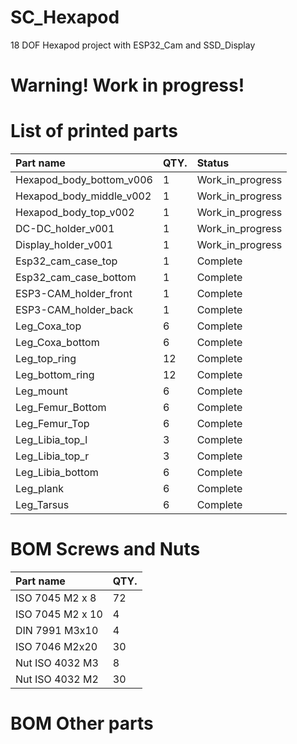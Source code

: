 # SC_Hexapod
18 DOF Hexapod project with ESP32_Cam and SSD_Display

# Warning! Work in progress!

# List of printed parts

| Part name | QTY. | Status |
|:----------------|:---------|:----------------|
| Hexapod_body_bottom_v006 | 1 | Work_in_progress |
| Hexapod_body_middle_v002 | 1 | Work_in_progress |
| Hexapod_body_top_v002 | 1 | Work_in_progress |
| DC-DC_holder_v001 | 1 | Work_in_progress |
| Display_holder_v001 | 1 | Work_in_progress |
| Esp32_cam_case_top | 1 | Complete |
| Esp32_cam_case_bottom | 1 | Complete |
| ESP3-CAM_holder_front | 1 | Complete |
| ESP3-CAM_holder_back | 1 | Complete |
| Leg_Coxa_top | 6 | Complete |
| Leg_Coxa_bottom | 6 | Complete |
| Leg_top_ring | 12 | Complete |
| Leg_bottom_ring | 12 | Complete |
| Leg_mount | 6 | Complete |
| Leg_Femur_Bottom | 6 | Complete |
| Leg_Femur_Top | 6 | Complete |
| Leg_Libia_top_l | 3 | Complete |
| Leg_Libia_top_r | 3 | Complete |
| Leg_Libia_bottom | 6 | Complete |
| Leg_plank | 6 | Complete |
| Leg_Tarsus | 6 | Complete |

# BOM Screws and Nuts
| Part name | QTY. |
|:----------------|:---------|
| ISO 7045 M2 x 8 | 72 |
| ISO 7045 M2 x 10 | 4 |
| DIN 7991 M3x10 | 4 |
| ISO 7046 M2x20 | 30 |
| Nut ISO 4032 M3 | 8 |
| Nut ISO 4032 M2 | 30 |

# BOM Other parts

